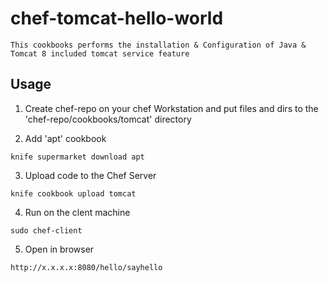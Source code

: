 # chef-tomcat-hello-world


```
This cookbooks performs the installation & Configuration of Java & Tomcat 8 included tomcat service feature
```

Usage
------------

1) Create chef-repo on your chef Workstation and put files and dirs to the 'chef-repo/cookbooks/tomcat' directory

2) Add 'apt' cookbook
```
knife supermarket download apt
```

3) Upload code to the Chef Server
```
knife cookbook upload tomcat
```

4) Run on the clent machine
```
sudo chef-client
```

5) Open in browser
```
http://x.x.x.x:8080/hello/sayhello
```



